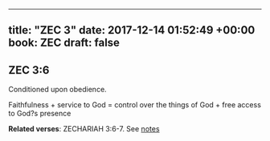 
---
title: "ZEC 3"
date: 2017-12-14 01:52:49 +00:00
book: ZEC
draft: false
---

## ZEC 3:6

Conditioned upon obedience.

Faithfulness + service to God = control over the things of God + free access to God?s presence

**Related verses**: ZECHARIAH 3:6-7. See [notes](https://my.bible.com/notes/2789718578814509502)

